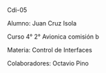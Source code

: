 Cdi-05

Alumno: Juan Cruz Isola

Curso 4° 2° Avionica comisión b

Materia: Control de Interfaces

Colaboradores: Octavio Pino
